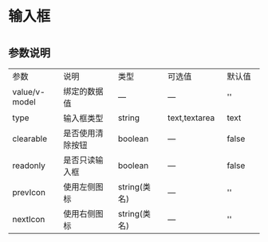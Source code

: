 # 输入框 

<ClientOnly>
  <input-demo></input-demo>
</ClientOnly>

#
<h2>参数说明</h2> 
<table width="100%">
    <tr>
        <td width="120">
                参数
        </td>
        <td width="249">
                说明
        </td>
        <td width="120">
                类型
        </td>
        <td width="120">
                可选值
        </td>
        <td width="100">
                默认值
        </td>
    </tr>
    <tr>
        <td width="120">
                value/v-model
        </td>
        <td width="249">
                绑定的数据值
        </td>
        <td width="120">
                —
        </td>
        <td width="120">
                —
        </td>
        <td width="100">
                ''
        </td>
    </tr>
    <tr>
        <td width="100">
                type
        </td>
        <td width="249">
                输入框类型
        </td>
        <td width="120">
                string
        </td>
        <td width="120">
                text,textarea
        </td>
        <td width="100">
                text
        </td>
    </tr>
    <tr>
        <td width="100">
                clearable
        </td>
        <td width="249">
                是否使用清除按钮
        </td>
        <td width="120">
                boolean
        </td>
        <td width="120">
                —
        </td>
        <td width="100">
                false
        </td>
    </tr>
    <tr>
        <td width="100">
                readonly
        </td>
        <td width="249">
                是否只读输入框
        </td>
        <td width="120">
                boolean
        </td>
        <td width="120">
                —
        </td>
        <td width="100">
                false
        </td>
    </tr>
    <tr>
        <td width="100">
                prevIcon
        </td>
        <td width="249">
                使用左侧图标
        </td>
        <td width="120">
                string(类名)
        </td>
        <td width="120">
                —
        </td>
        <td width="100">
                ''
        </td>
    </tr>
    <tr>
        <td width="100">
                nextIcon
        </td>
        <td width="249">
                使用右侧图标
        </td>
        <td width="120">
                string(类名)
        </td>
        <td width="120">
                —
        </td>
        <td width="100">
                ''
        </td>
    </tr>
</table>

